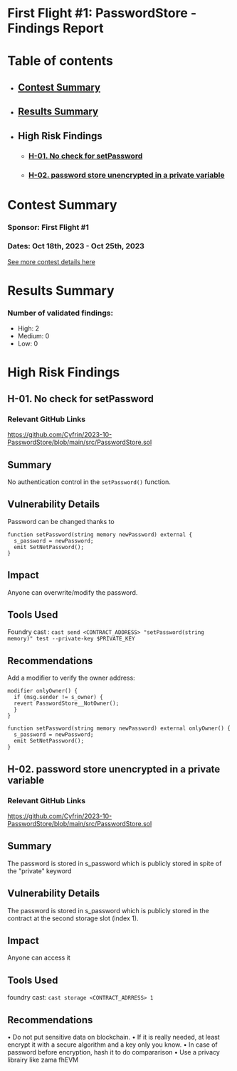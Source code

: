 # First Flight #1: PasswordStore - Findings Report

# Table of contents

- ## [Contest Summary](#contest-summary)
- ## [Results Summary](#results-summary)
- ## High Risk Findings
  - ### [H-01. No check for setPassword](#H-01)
  - ### [H-02. password store unencrypted in a private variable](#H-02)

# <a id='contest-summary'></a>Contest Summary

### Sponsor: First Flight #1

### Dates: Oct 18th, 2023 - Oct 25th, 2023

[See more contest details here](https://www.codehawks.com/contests/clnuo221v0001l50aomgo4nyn)

# <a id='results-summary'></a>Results Summary

### Number of validated findings:

- High: 2
- Medium: 0
- Low: 0

# High Risk Findings

## <a id='H-01'></a>H-01. No check for setPassword

### Relevant GitHub Links

https://github.com/Cyfrin/2023-10-PasswordStore/blob/main/src/PasswordStore.sol

## Summary

No authentication control in the `setPassword()` function.

## Vulnerability Details

Password can be changed thanks to

```
function setPassword(string memory newPassword) external {
  s_password = newPassword;
  emit SetNetPassword();
}
```

## Impact

Anyone can overwrite/modify the password.

## Tools Used

Foundry cast :
`cast send <CONTRACT_ADDRESS> "setPassword(string memory)" test --private-key $PRIVATE_KEY`

## Recommendations

Add a modifier to verify the owner address:

```
modifier onlyOwner() {
  if (msg.sender != s_owner) {
  revert PasswordStore__NotOwner();
  }
}

function setPassword(string memory newPassword) external onlyOwner() {
  s_password = newPassword;
  emit SetNetPassword();
}
```

## <a id='H-02'></a>H-02. password store unencrypted in a private variable

### Relevant GitHub Links

https://github.com/Cyfrin/2023-10-PasswordStore/blob/main/src/PasswordStore.sol

## Summary

The password is stored in s_password which is publicly stored in spite of the "private" keyword

## Vulnerability Details

The password is stored in s_password which is publicly stored in the contract at the second storage
slot (index 1).

## Impact

Anyone can access it

## Tools Used

foundry cast:
`cast storage <CONTRACT_ADRRESS> 1`

## Recommendations

• Do not put sensitive data on blockchain.
• If it is really needed, at least encrypt it with a secure algorithm and a key only you know.
• In case of password before encryption, hash it to do compararison
• Use a privacy librairy like zama fhEVM
